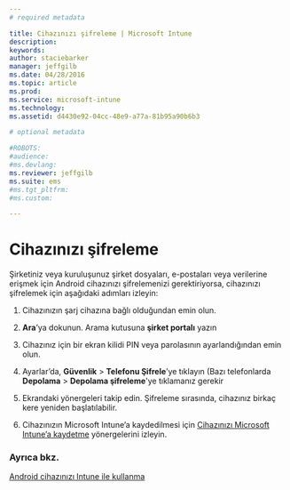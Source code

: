 ```yaml
---
# required metadata

title: Cihazınızı şifreleme | Microsoft Intune
description:
keywords:
author: staciebarker
manager: jeffgilb
ms.date: 04/28/2016
ms.topic: article
ms.prod:
ms.service: microsoft-intune
ms.technology:
ms.assetid: d4430e92-04cc-48e9-a77a-81b95a90b6b3

# optional metadata

#ROBOTS:
#audience:
#ms.devlang:
ms.reviewer: jeffgilb
ms.suite: ems
#ms.tgt_pltfrm:
#ms.custom:

---
```



# Cihazınızı şifreleme

Şirketiniz veya kuruluşunuz şirket dosyaları, e-postaları veya verilerine erişmek için Android cihazınızı şifrelemenizi gerektiriyorsa, cihazınızı şifrelemek için aşağıdaki adımları izleyin:

1.  Cihazınızın şarj cihazına bağlı olduğundan emin olun.

2.  **Ara**’ya dokunun. Arama kutusuna **şirket portalı** yazın

3.  Cihazınız için bir ekran kilidi PIN veya parolasının ayarlandığından emin olun.

4.  Ayarlar’da, **Güvenlik** &gt; **Telefonu Şifrele**’ye tıklayın
    (Bazı telefonlarda **Depolama** &gt; **Depolama şifreleme**'ye tıklamanız gerekir

5.  Ekrandaki yönergeleri takip edin. Şifreleme sırasında, cihazınız birkaç kere yeniden başlatılabilir.

6.  Cihazınızın Microsoft Intune’a kaydedilmesi için [Cihazınızı Microsoft Intune’a kaydetme](enroll-your-device-in-Intune-android.md) yönergelerini izleyin.

### Ayrıca bkz.
[Android cihazınızı Intune ile kullanma](using-your-android-device-with-intune.md)



<!--HONumber=May16_HO2-->


